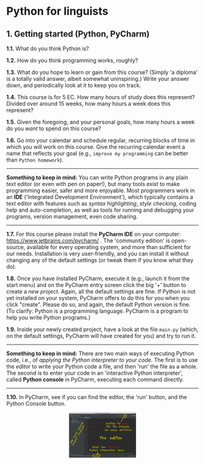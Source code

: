 # Python for linguists


## 1. Getting started (Python, PyCharm)

**1.1.** What do you think Python is?

**1.2.** How do you think programming works, roughly?

**1.3.** What do you hope to learn or gain from this course? (Simply 'a diploma' is a totally valid answer, albeit somewhat uninspiring.) Write your answer down, and periodically look at it to keep you on track.

**1.4.** This course is for 5 EC. How many hours of study does this represent? Divided over around 15 weeks, how many hours a week does this represent?

**1.5.** Given the foregoing, and your personal goals, how many hours a week do you _want_ to spend on this course?

**1.6.** Go into your calendar and schedule regular, recurring blocks of time in which you will work on this course. Give the recurring calendar event a name that reflects your goal (e.g., `improve my programming` can be better than `Python homework`).

- - - - - -
**Something to keep in mind:** You can write Python programs in any plain text editor (or even with pen on paper!), but many tools exist to make programming easier, safer and more enjoyable. Most programmers work in an **IDE** ('Integrated Development Environment'), which typically contains a text editor with features such as _syntax highlighting_, _style checking_, coding help and auto-completion, as well as tools for running and debugging your programs, version management, even code sharing.
- - - - -

**1.7.** For this course please install the **PyCharm IDE** on your computer: https://www.jetbrains.com/pycharm/ . The 'community edition' is open-source, available for every operating system, and more than sufficient for our needs. Installation is very user-friendly, and you can install it without changing any of the default settings (or tweak them if you know what they do).

**1.8.** Once you have installed PyCharm, execute it (e.g., launch it from the start menu) and on the PyCharm entry screen click the big '+' button to create a _new project_. Again, all the default settings are fine. If Python is not yet installed on your system, PyCharm offers to do this for you when you click "create". Please do so, and again, the default Python version is fine. (To clarify: Python is a programming language. PyCharm is a program to help you write Python programs.)

**1.9.** Inside your newly created project, have a look at the file `main.py` (which, on the default settings, PyCharm will have created for you) and try to run it.

- - - - - -
**Something to keep in mind:** There are two main ways of executing Python code, i.e., of _applying the Python interpreter to your code_. The first is to use the _editor_ to write your Python code a file, and then 'run' the file as a whole. The second is to enter your code in an 'interactive Python interpreter', called **Python console** in PyCharm, executing each command directly.
- - - - -

**1.10.** In PyCharm, see if you can find the editor, the 'run' button, and the Python Console button. <p align="center"><img src="https://github.com/mwestera/py4ling/blob/main/src/pycharm.png" width=35% height=35%></p>

